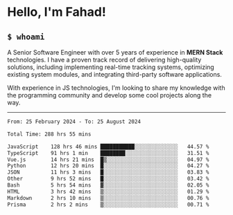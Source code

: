 <h1>Hello, I'm Fahad!</h1>

<h2><code>$ whoami</code></h2>

A Senior Software Engineer with over 5 years of experience in **MERN Stack** technologies. I have a proven track record of delivering high-quality solutions, including implementing real-time tracking systems, optimizing existing system modules, and integrating third-party software applications.

With experience in JS technologies, I'm looking to share my knowledge with the programming community and develop some cool projects along the way.

---

<!--START_SECTION:waka-->

```txt
From: 25 February 2024 - To: 25 August 2024

Total Time: 288 hrs 55 mins

JavaScript    128 hrs 46 mins ███████████░░░░░░░░░░░░░░   44.57 %
TypeScript    91 hrs 1 min    ████████░░░░░░░░░░░░░░░░░   31.51 %
Vue.js        14 hrs 21 mins  █▒░░░░░░░░░░░░░░░░░░░░░░░   04.97 %
Python        12 hrs 20 mins  █░░░░░░░░░░░░░░░░░░░░░░░░   04.27 %
JSON          11 hrs 3 mins   █░░░░░░░░░░░░░░░░░░░░░░░░   03.83 %
Other         9 hrs 52 mins   █░░░░░░░░░░░░░░░░░░░░░░░░   03.42 %
Bash          5 hrs 54 mins   ▓░░░░░░░░░░░░░░░░░░░░░░░░   02.05 %
HTML          3 hrs 42 mins   ▒░░░░░░░░░░░░░░░░░░░░░░░░   01.29 %
Markdown      2 hrs 10 mins   ▒░░░░░░░░░░░░░░░░░░░░░░░░   00.76 %
Prisma        2 hrs 2 mins    ▒░░░░░░░░░░░░░░░░░░░░░░░░   00.71 %
```

<!--END_SECTION:waka-->

<!--
**heyFahad/heyFahad** is a ✨ _special_ ✨ repository because its `README.md` (this file) appears on your GitHub profile.

Here are some ideas to get you started:

- 🔭 I’m currently working on ...
- 🌱 I’m currently learning ...
- 👯 I’m looking to collaborate on ...
- 🤔 I’m looking for help with ...
- 💬 Ask me about ...
- 📫 How to reach me: ...
- 😄 Pronouns: ...
- ⚡ Fun fact: ...
-->

